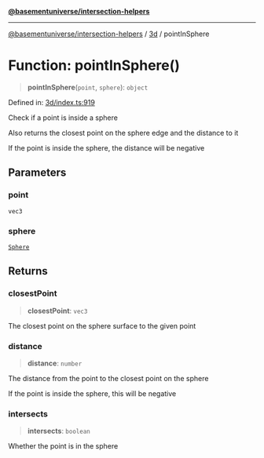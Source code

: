 [**@basementuniverse/intersection-helpers**](../../README.md)

***

[@basementuniverse/intersection-helpers](../../README.md) / [3d](../README.md) / pointInSphere

# Function: pointInSphere()

> **pointInSphere**(`point`, `sphere`): `object`

Defined in: [3d/index.ts:919](https://github.com/basementuniverse/intersection-helpers/blob/d942e5cf9ee51dc3854d6fbfe1d84a7ecd83c1ca/src/3d/index.ts#L919)

Check if a point is inside a sphere

Also returns the closest point on the sphere edge and the distance to it

If the point is inside the sphere, the distance will be negative

## Parameters

### point

`vec3`

### sphere

[`Sphere`](../types/type-aliases/Sphere.md)

## Returns

### closestPoint

> **closestPoint**: `vec3`

The closest point on the sphere surface to the given point

### distance

> **distance**: `number`

The distance from the point to the closest point on the sphere

If the point is inside the sphere, this will be negative

### intersects

> **intersects**: `boolean`

Whether the point is in the sphere
